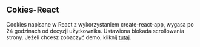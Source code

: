 ## Cokies-React
Cookies napisane w React z wykorzystaniem create-react-app, wygasa po 24 godzinach od decyzji użytkownika. Ustawiona blokada scrollowania strony.
Jeżeli chcesz zobaczyć demo, kliknij <a href="http://kubikweb.usermd.net/cookies-react/" target="_blank">tutaj<a/>. 